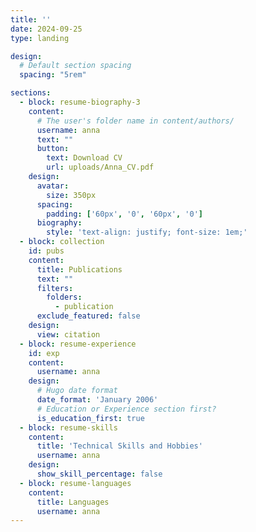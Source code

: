 ```yaml
---
title: ''
date: 2024-09-25
type: landing

design:
  # Default section spacing
  spacing: "5rem"

sections:
  - block: resume-biography-3
    content:
      # The user's folder name in content/authors/
      username: anna
      text: ""
      button:
        text: Download CV
        url: uploads/Anna_CV.pdf
    design:
      avatar:
        size: 350px
      spacing:
        padding: ['60px', '0', '60px', '0']
      biography:
        style: 'text-align: justify; font-size: 1em;'
  - block: collection
    id: pubs
    content:
      title: Publications
      text: ""
      filters:
        folders:
          - publication
      exclude_featured: false
    design:
      view: citation
  - block: resume-experience
    id: exp
    content:
      username: anna
    design:
      # Hugo date format
      date_format: 'January 2006'
      # Education or Experience section first?
      is_education_first: true
  - block: resume-skills
    content:
      title: 'Technical Skills and Hobbies'
      username: anna
    design:
      show_skill_percentage: false
  - block: resume-languages
    content:
      title: Languages
      username: anna
---
```

